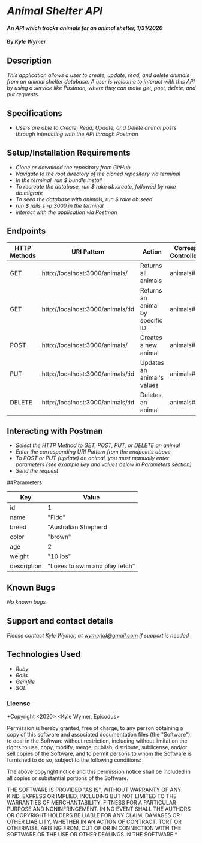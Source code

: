 # _Animal Shelter  API_

#### _An API which tracks animals for an animal shelter, 1/31/2020_

#### By _**Kyle Wymer**_

## Description

_This application allows a user to create, update, read, and delete animals from an animal shelter database. A user is welcome to interact with this API by using a service like Postman, where they can make get, post, delete, and put requests._

## Specifications

* _Users are able to Create, Read, Update, and Delete animal posts through interacting with the API through Postman_


## Setup/Installation Requirements
* _Clone or download the repository from GitHub_
* _Navigate to the root directory of the cloned repository via terminal_
* _In the terminal, run $ bundle install_
* _To recreate the database, run $ rake db:create, followed by rake db:migrate_
* _To seed the database with animals, run $ rake db:seed_
* _run $ rails s -p 3000 in the terminal_
* _interact with the application via Postman_


## Endpoints

|  HTTP Methods |  URI Pattern | Action | Corresponding Controller#Action |
|---|---|---|---|
| GET | http://localhost:3000/animals/ | Returns all animals | animals#index |
| GET | http://localhost:3000/animals/:id | Returns an animal by specific ID | animals#show |
| POST | http://localhost:3000/animals/ | Creates a new animal | animals#create|
| PUT | http://localhost:3000/animals/:id | Updates an animal's values | animals#update |
| DELETE | http://localhost:3000/animals/:id | Deletes an animal | animals#destroy |


## Interacting with Postman
* _Select the HTTP Method to GET, POST, PUT, or DELETE an animal_
* _Enter the corresponding URI Pattern from the endpoints above_
* _To POST or PUT (update) an animal, you must manually enter parameters (see example key and values below in Parameters section)_
* _Send the request_

##Parameters

|  Key | Value |
|---|---|
| id | 1 |
| name | "Fido" |
| breed | "Australian Shepherd |
| color | "brown" |
| age | 2 |
| weight | "10 lbs"|
| description| "Loves to swim and play fetch"|


## Known Bugs

_No known bugs_

## Support and contact details

_Please contact Kyle Wymer, at wymerkd@gmail.com if support is needed_

## Technologies Used

* _Ruby_
* _Rails_
* _Gemfile_
* _SQL_


### License

*Copyright <2020> <Kyle Wymer, Epicodus>

Permission is hereby granted, free of charge, to any person obtaining a copy of this software and associated documentation files (the "Software"), to deal in the Software without restriction, including without limitation the rights to use, copy, modify, merge, publish, distribute, sublicense, and/or sell copies of the Software, and to permit persons to whom the Software is furnished to do so, subject to the following conditions:

The above copyright notice and this permission notice shall be included in all copies or substantial portions of the Software.

THE SOFTWARE IS PROVIDED "AS IS", WITHOUT WARRANTY OF ANY KIND, EXPRESS OR IMPLIED, INCLUDING BUT NOT LIMITED TO THE WARRANTIES OF MERCHANTABILITY, FITNESS FOR A PARTICULAR PURPOSE AND NONINFRINGEMENT. IN NO EVENT SHALL THE AUTHORS OR COPYRIGHT HOLDERS BE LIABLE FOR ANY CLAIM, DAMAGES OR OTHER LIABILITY, WHETHER IN AN ACTION OF CONTRACT, TORT OR OTHERWISE, ARISING FROM, OUT OF OR IN CONNECTION WITH THE SOFTWARE OR THE USE OR OTHER DEALINGS IN THE SOFTWARE.*
